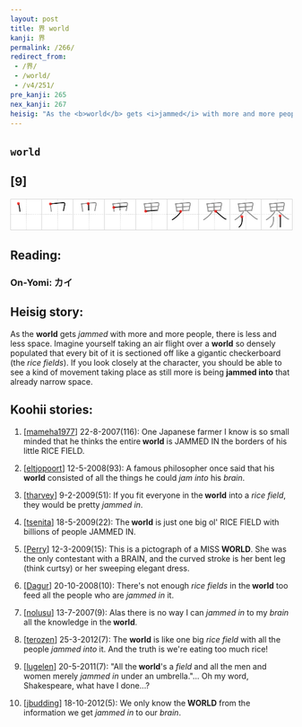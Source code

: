```yaml
---
layout: post
title: 界 world
kanji: 界
permalink: /266/
redirect_from:
 - /界/
 - /world/
 - /v4/251/
pre_kanji: 265
nex_kanji: 267
heisig: "As the <b>world</b> gets <i>jammed</i> with more and more people, there is less and less space. Imagine yourself taking an air flight over a <b>world</b> so densely populated that every bit of it is sectioned off like a gigantic checkerboard (the <i>rice fields</i>). If you look closely at the character, you should be able to see a kind of movement taking place as still more is being <b>jammed into</b> that already narrow space."
---
```


## `world`

## [9]

<div class="stroke"><img src="../images/E7958C.png" /></div>

## Reading:

### On-Yomi: カイ

## Heisig story:

As the <b>world</b> gets <i>jammed</i> with more and more people, there is less and less space. Imagine yourself taking an air flight over a <b>world</b> so densely populated that every bit of it is sectioned off like a gigantic checkerboard (the <i>rice fields</i>). If you look closely at the character, you should be able to see a kind of movement taking place as still more is being <b>jammed into</b> that already narrow space.

## Koohii stories:

1) [<a href="http://kanji.koohii.com/profile/mameha1977">mameha1977</a>] 22-8-2007(116): One Japanese farmer I know is so small minded that he thinks the entire<strong> world</strong> is JAMMED IN the borders of his little RICE FIELD.

2) [<a href="http://kanji.koohii.com/profile/eltjopoort">eltjopoort</a>] 12-5-2008(93): A famous philosopher once said that his<strong> world</strong> consisted of all the things he could <em>jam into</em> his <em>brain</em>.

3) [<a href="http://kanji.koohii.com/profile/tharvey">tharvey</a>] 9-2-2009(51): If you fit everyone in the<strong> world</strong> into a <em>rice field</em>, they would be pretty <em>jammed in</em>.

4) [<a href="http://kanji.koohii.com/profile/tsenita">tsenita</a>] 18-5-2009(22): The<strong> world</strong> is just one big ol&#039; RICE FIELD with billions of people JAMMED IN.

5) [<a href="http://kanji.koohii.com/profile/Perry">Perry</a>] 12-3-2009(15): This is a pictograph of a MISS<strong> WORLD</strong>. She was the only contestant with a BRAIN, and the curved stroke is her bent leg (think curtsy) or her sweeping elegant dress.

6) [<a href="http://kanji.koohii.com/profile/Dagur">Dagur</a>] 20-10-2008(10): There&#039;s not enough <em>rice fields</em> in the<strong> world</strong> too feed all the people who are <em>jammed in</em> it.

7) [<a href="http://kanji.koohii.com/profile/nolusu">nolusu</a>] 13-7-2007(9): Alas there is no way I can <em>jammed in</em> to my <em>brain</em> all the knowledge in the<strong> world</strong>.

8) [<a href="http://kanji.koohii.com/profile/terozen">terozen</a>] 25-3-2012(7): The <strong>world</strong> is like one big <em>rice field</em> with all the people <em>jammed into</em> it. And the truth is we&#039;re eating too much rice!

9) [<a href="http://kanji.koohii.com/profile/lugelen">lugelen</a>] 20-5-2011(7): &quot;All the<strong> world</strong>&#039;s a <em>field</em> and all the men and women merely <em>jammed in</em> under an umbrella.&quot;... Oh my word, Shakespeare, what have I done...?

10) [<a href="http://kanji.koohii.com/profile/jbudding">jbudding</a>] 18-10-2012(5): We only know the<strong> WORLD</strong> from the information we get <em>jammed in</em> to our <em>brain</em>.
